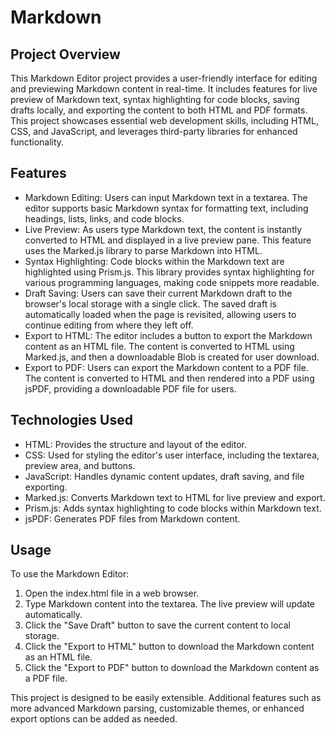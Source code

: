 # Markdown
## Project Overview
This Markdown Editor project provides a user-friendly interface for editing and previewing Markdown content in real-time. It includes features for live preview of Markdown text, syntax highlighting for code blocks, saving drafts locally, and exporting the content to both HTML and PDF formats. This project showcases essential web development skills, including HTML, CSS, and JavaScript, and leverages third-party libraries for enhanced functionality.

## Features
- Markdown Editing: Users can input Markdown text in a textarea. The editor supports basic Markdown syntax for formatting text, including headings, lists, links, and code blocks.
- Live Preview: As users type Markdown text, the content is instantly converted to HTML and displayed in a live preview pane. This feature uses the Marked.js library to parse Markdown into HTML.
- Syntax Highlighting: Code blocks within the Markdown text are highlighted using Prism.js. This library provides syntax highlighting for various programming languages, making code snippets more readable.
- Draft Saving: Users can save their current Markdown draft to the browser's local storage with a single click. The saved draft is automatically loaded when the page is revisited, allowing users to continue editing from where they left off.
- Export to HTML: The editor includes a button to export the Markdown content as an HTML file. The content is converted to HTML using Marked.js, and then a downloadable Blob is created for user download.
- Export to PDF: Users can export the Markdown content to a PDF file. The content is converted to HTML and then rendered into a PDF using jsPDF, providing a downloadable PDF file for users.

## Technologies Used
- HTML: Provides the structure and layout of the editor.
- CSS: Used for styling the editor's user interface, including the textarea, preview area, and buttons.
- JavaScript: Handles dynamic content updates, draft saving, and file exporting.
- Marked.js: Converts Markdown text to HTML for live preview and export.
- Prism.js: Adds syntax highlighting to code blocks within Markdown text.
- jsPDF: Generates PDF files from Markdown content.  

## Usage
To use the Markdown Editor:

1. Open the index.html file in a web browser.
2. Type Markdown content into the textarea. The live preview will update automatically.
3. Click the "Save Draft" button to save the current content to local storage.
4. Click the "Export to HTML" button to download the Markdown content as an HTML file.
5. Click the "Export to PDF" button to download the Markdown content as a PDF file.  

This project is designed to be easily extensible. Additional features such as more advanced Markdown parsing, customizable themes, or enhanced export options can be added as needed.
